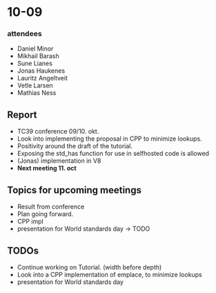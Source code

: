 # 10-09

### attendees

- Daniel Minor
- Mikhail Barash
- Sune Lianes
- Jonas Haukenes
- Lauritz Angeltveit
- Vetle Larsen
- Mathias Ness

## Report

- TC39 conference 09/10. okt.
- Look into implementing the proposal in CPP to minimize lookups.
- Positivity around the draft of the tutorial.
- Exposing the std_has function for use in selfhosted code is allowed
- (Jonas) implementation in V8
- **Next meeting 11. oct**

## Topics for upcoming meetings

- Result from conference
- Plan going forward.
- CPP impl
- presentation for World standards day -> TODO

## TODOs

- Continue working on Tutorial. (width before depth)
- Look into a CPP implementation of emplace, to minimize lookups
- presentation for World standards day
